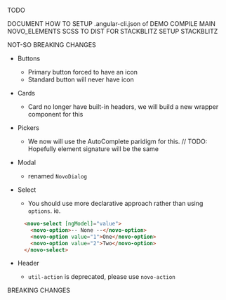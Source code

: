TODO

DOCUMENT HOW TO SETUP .angular-cli.json of DEMO
COMPILE MAIN NOVO_ELEMENTS SCSS TO DIST FOR STACKBLITZ
SETUP STACKBLITZ

NOT-SO BREAKING CHANGES

* Buttons
  * Primary button forced to have an icon
  * Standard button will never have icon
* Cards
  * Card no longer have built-in headers, we will build a new wrapper component for this
* Pickers
  * We now will use the AutoComplete paridigm for this. // TODO: Hopefully element signature will be the same
* Modal
  * renamed `NovoDialog`
* Select

  * You should use more declarative approach rather than using `options`. ie.

  ```html
    <novo-select [ngModel]="value">
      <novo-option>-- None --</novo-option>
      <novo-option value="1">One</novo-option>
      <novo-option value="2">Two</novo-option>
    </novo-select>
  ```

* Header

  * `util-action` is deprecated, please use `novo-action`

BREAKING CHANGES
